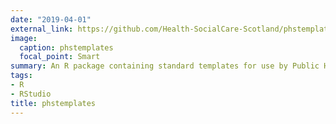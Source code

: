 ```yaml
---
date: "2019-04-01"
external_link: https://github.com/Health-SocialCare-Scotland/phstemplates
image:
  caption: phstemplates
  focal_point: Smart
summary: An R package containing standard templates for use by Public Health Scotland.
tags:
- R 
- RStudio
title: phstemplates
---
```


